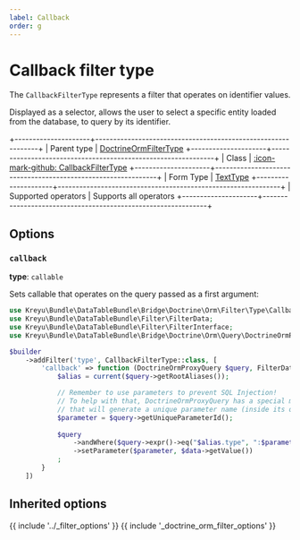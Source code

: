 ```yaml
---
label: Callback
order: g
---
```


# Callback filter type

The `CallbackFilterType` represents a filter that operates on identifier values.

Displayed as a selector, allows the user to select a specific entity loaded from the database, to query by its identifier.

+---------------------+--------------------------------------------------------------+
| Parent type         | [DoctrineOrmFilterType](doctrine-orm.md)
+---------------------+--------------------------------------------------------------+
| Class               | [:icon-mark-github: CallbackFilterType](https://github.com/Kreyu/data-table-bundle/blob/main/src/Filter/Type/CallbackFilterType.php)
+---------------------+--------------------------------------------------------------+
| Form Type           | [TextType](https://symfony.com/doc/current/reference/forms/types/text.html)
+---------------------+--------------------------------------------------------------+
| Supported operators | Supports all operators
+---------------------+--------------------------------------------------------------+

## Options

### `callback`

**type**: `callable`

Sets callable that operates on the query passed as a first argument:

```php #
use Kreyu\Bundle\DataTableBundle\Bridge\Doctrine\Orm\Filter\Type\CallbackFilterType;
use Kreyu\Bundle\DataTableBundle\Filter\FilterData;
use Kreyu\Bundle\DataTableBundle\Filter\FilterInterface;
use Kreyu\Bundle\DataTableBundle\Bridge\Doctrine\Orm\Query\DoctrineOrmProxyQuery;

$builder
    ->addFilter('type', CallbackFilterType::class, [
        'callback' => function (DoctrineOrmProxyQuery $query, FilterData $data, FilterInterface $filter): void {
            $alias = current($query->getRootAliases());

            // Remember to use parameters to prevent SQL Injection!
            // To help with that, DoctrineOrmProxyQuery has a special method "getUniqueParameterId",
            // that will generate a unique parameter name (inside its query context), handy!
            $parameter = $query->getUniqueParameterId(); 
            
            $query
                ->andWhere($query->expr()->eq("$alias.type", ":$parameter"))
                ->setParameter($parameter, $data->getValue())
            ;
        } 
    ])
```

## Inherited options

{{ include '../_filter_options' }}
{{ include '_doctrine_orm_filter_options' }}
